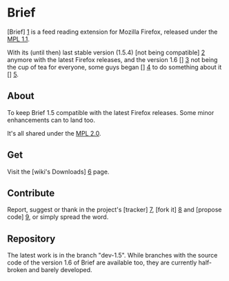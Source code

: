 Brief
=====

[Brief] [1] is a feed reading extension for Mozilla Firefox, released under the [MPL 1.1].

With its (until then) last stable version (1.5.4) [not being compatible] [2] anymore with the latest Firefox releases, and the version 1.6 [] [3] not being the cup of tea for everyone, some guys began [] [4] to do something about it [] [5].


About
-----

To keep Brief 1.5 compatible with the latest Firefox releases. Some minor enhancements can to land too.

It's all shared under the [MPL 2.0].


Get
---

Visit the [wiki's Downloads] [6] page.


Contribute
----------
Report, suggest or thank in the project's [tracker] [7], [fork it] [8] and [propose code] [9], or simply spread the word.


Repository
----------

The latest work is in the branch "dev-1.5". While branches with the source code of the version 1.6 of Brief are available too, they are currently half-broken and barely developed.



[1]: https://addons.mozilla.org/firefox/addon/brief/
[2]: https://addons.mozilla.org/firefox/compatibility/reporter/brief@mozdev.org
[3]: http://brief.mozdev.org/drupal/node/912
[4]: http://brief.mozdev.org/drupal/node/3852
[5]: http://brief.mozdev.org/drupal/node/1775
[6]: https://github.com/KerSp66zQAx/brief/wiki/Downloads
[7]: https://github.com/KerSp66zQAx/brief/issues
[8]: https://help.github.com/articles/fork-a-repo
[9]: https://help.github.com/articles/using-pull-requests

[MPL 1.1]: http://www.mozilla.org/MPL/1.1/      "Mozilla Public License, version 1.1"
[MPL 2.0]: http://www.mozilla.org/MPL/2.0/      "Mozilla Public License, version 2.0"
